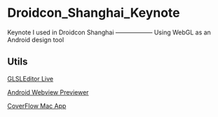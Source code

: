# Droidcon_Shanghai_Keynote
Keynote I used in Droidcon Shanghai —————— Using WebGL as an Android design tool



## Utils

[GLSLEditor Live](http://www.martinrgb.com/Droidcon_Shanghai_Keynote/)

[Android Webview Previewer](https://github.com/MartinRGB/Droidcon_Shanghai_Keynote/releases/tag/v0.1)

[CoverFlow Mac App](https://github.com/MartinRGB/Droidcon_Shanghai_Keynote/releases/tag/v0.2)
